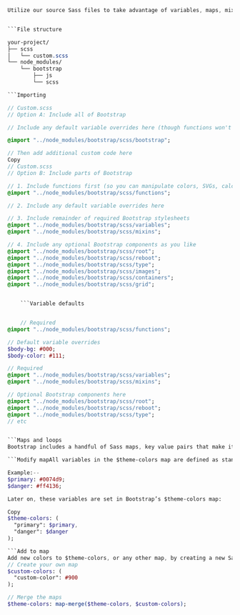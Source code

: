 ```Sass
Utilize our source Sass files to take advantage of variables, maps, mixins, and functions to help you build faster and customize your project.


```File structure

your-project/
├── scss
│   └── custom.scss
└── node_modules/
    └── bootstrap
        ├── js
        └── scss

```Importing

// Custom.scss
// Option A: Include all of Bootstrap

// Include any default variable overrides here (though functions won't be available)

@import "../node_modules/bootstrap/scss/bootstrap";

// Then add additional custom code here
Copy
// Custom.scss
// Option B: Include parts of Bootstrap

// 1. Include functions first (so you can manipulate colors, SVGs, calc, etc)
@import "../node_modules/bootstrap/scss/functions";

// 2. Include any default variable overrides here

// 3. Include remainder of required Bootstrap stylesheets
@import "../node_modules/bootstrap/scss/variables";
@import "../node_modules/bootstrap/scss/mixins";

// 4. Include any optional Bootstrap components as you like
@import "../node_modules/bootstrap/scss/root";
@import "../node_modules/bootstrap/scss/reboot";
@import "../node_modules/bootstrap/scss/type";
@import "../node_modules/bootstrap/scss/images";
@import "../node_modules/bootstrap/scss/containers";
@import "../node_modules/bootstrap/scss/grid";


    ```Variable defaults


    // Required
@import "../node_modules/bootstrap/scss/functions";

// Default variable overrides
$body-bg: #000;
$body-color: #111;

// Required
@import "../node_modules/bootstrap/scss/variables";
@import "../node_modules/bootstrap/scss/mixins";

// Optional Bootstrap components here
@import "../node_modules/bootstrap/scss/root";
@import "../node_modules/bootstrap/scss/reboot";
@import "../node_modules/bootstrap/scss/type";
// etc


```Maps and loops
Bootstrap includes a handful of Sass maps, key value pairs that make it easier to generate families of related CSS. We use Sass maps for our colors, grid breakpoints, and more. Just like Sass variables, all Sass maps include the !default flag and can be overridden and extended.

```Modify mapAll variables in the $theme-colors map are defined as standalone variables. To modify an existing color in our $theme-colors map, add the following to your custom Sass file:

Example:--
$primary: #0074d9;
$danger: #ff4136;

Later on, these variables are set in Bootstrap’s $theme-colors map:

Copy
$theme-colors: (
  "primary": $primary,
  "danger": $danger
);

```Add to map
Add new colors to $theme-colors, or any other map, by creating a new Sass map with your custom values and merging it with the original map. In this case, we’ll create a new $custom-colors map and merge it with $theme-colors.
// Create your own map
$custom-colors: (
  "custom-color": #900
);

// Merge the maps
$theme-colors: map-merge($theme-colors, $custom-colors);